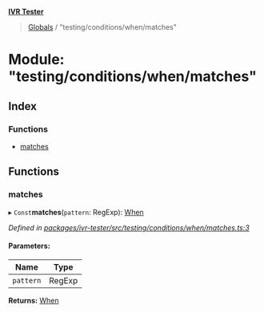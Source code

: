 **[IVR Tester](../README.md)**

> [Globals](../README.md) / "testing/conditions/when/matches"

# Module: "testing/conditions/when/matches"

## Index

### Functions

* [matches](_testing_conditions_when_matches_.md#matches)

## Functions

### matches

▸ `Const`**matches**(`pattern`: RegExp): [When](_testing_conditions_when_when_.md#when)

*Defined in [packages/ivr-tester/src/testing/conditions/when/matches.ts:3](https://github.com/SketchingDev/ivr-tester/blob/aac0a71/packages/ivr-tester/src/testing/conditions/when/matches.ts#L3)*

#### Parameters:

Name | Type |
------ | ------ |
`pattern` | RegExp |

**Returns:** [When](_testing_conditions_when_when_.md#when)
